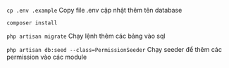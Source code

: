 ```cp .env .example```
Copy file .env cập nhật thêm tên database

```composer install```

```php artisan migrate```
Chạy lệnh thêm các bảng vào sql

```php artisan db:seed --class=PermissionSeeder```
Chạy seeder để thêm các permission vào các module


